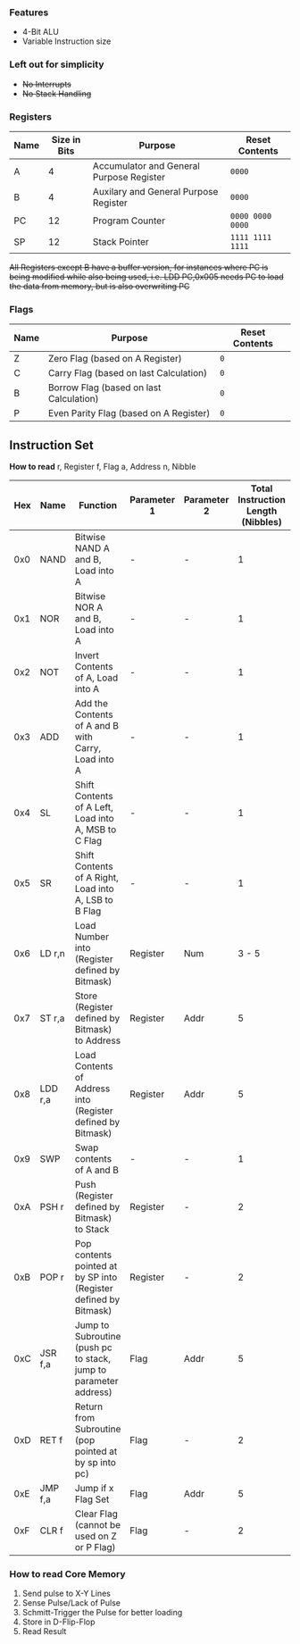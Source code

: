 ### Features
- 4-Bit ALU
- Variable Instruction size

### Left out for simplicity
- ~~No Interrupts~~
- ~~No Stack Handling~~

### Registers

| Name | Size in Bits | Purpose                                  | Reset Contents   |
| ---- | ------------ | ---------------------------------------- | ---------------- |
| A    | 4            | Accumulator and General Purpose Register | `0000`           |
| B    | 4            | Auxilary and General Purpose Register    | `0000`           |
| PC   | 12           | Program Counter                          | `0000 0000 0000` |
| SP   | 12           | Stack Pointer                            | `1111 1111 1111` |

~~All Registers except B have a buffer version, for instances where PC is being modified while also being used, i.e. LDD PC,0x005 needs PC to load the data from memory, but is also overwriting PC~~

### Flags

| Name | Purpose                                 | Reset Contents |
| ---- | --------------------------------------- | -------------- |
| Z    | Zero Flag (based on A Register)         | `0`            |
| C    | Carry Flag (based on last Calculation)  | `0`            |
| B    | Borrow Flag (based on last Calculation) | `0`            |
| P    | Even Parity Flag (based on A Register)  | `0`            |

## Instruction Set

**How to read**
r, Register
f, Flag
a, Address
n, Nibble

| Hex | Name    | Function                                                         | Parameter 1 | Parameter 2 | Total Instruction Length (Nibbles) | Cyclces |
| --- | ------- | ---------------------------------------------------------------- | ----------- | ----------- | ---------------------------------- | ------- |
| 0x0 | NAND    | Bitwise NAND A and B, Load into A                                | -           | -           | 1                                  |         |
| 0x1 | NOR     | Bitwise NOR A and B, Load into A                                 | -           | -           | 1                                  |         |
| 0x2 | NOT     | Invert Contents of A, Load into A                                | -           | -           | 1                                  |         |
| 0x3 | ADD     | Add the Contents of A and B with Carry, Load into A              | -           | -           | 1                                  |         |
| 0x4 | SL      | Shift Contents of A Left, Load into A, MSB to C Flag             | -           | -           | 1                                  |         |
| 0x5 | SR      | Shift Contents of A Right, Load into A, LSB to B Flag            | -           | -           | 1                                  |         |
| 0x6 | LD r,n  | Load Number into (Register defined by Bitmask)                   | Register    | Num         | 3 - 5                              |         |
| 0x7 | ST r,a  | Store (Register defined by Bitmask) to Address                   | Register    | Addr        | 5                                  |         |
| 0x8 | LDD r,a | Load Contents of Address into (Register defined by Bitmask)      | Register    | Addr        | 5                                  |         |
| 0x9 | SWP     | Swap contents of A and B                                         | -           | -           | 1                                  |         |
| 0xA | PSH r   | Push (Register defined by Bitmask) to Stack                      | Register    | -           | 2                                  |         |
| 0xB | POP r   | Pop contents pointed at by SP into (Register defined by Bitmask) | Register    | -           | 2                                  |         |
| 0xC | JSR f,a | Jump to Subroutine (push pc to stack, jump to parameter address) | Flag        | Addr        | 5                                  |         |
| 0xD | RET f   | Return from Subroutine (pop pointed at by sp into pc)            | Flag        | -           | 2                                  |         |
| 0xE | JMP f,a | Jump if x Flag Set                                               | Flag        | Addr        | 5                                  |         |
| 0xF | CLR f   | Clear Flag (cannot be used on Z or P Flag)                       | Flag        | -           | 2                                  |         |

### How to read Core Memory
1. Send pulse to X-Y Lines
2. Sense Pulse/Lack of Pulse
3. Schmitt-Trigger the Pulse for better loading
4. Store in D-Flip-Flop
5. Read Result
